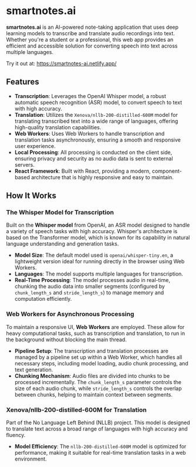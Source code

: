 

# smartnotes.ai

**smartnotes.ai** is an AI-powered note-taking application that uses deep learning models to transcribe and translate audio recordings into text. Whether you're a student or a professional, this web app provides an efficient and accessible solution for converting speech into text across multiple languages. 

Try it out at: https://smartnotes-ai.netlify.app/

## Features

- **Transcription**: Leverages the OpenAI Whisper model, a robust automatic speech recognition (ASR) model, to convert speech to text with high accuracy.
- **Translation**: Utilizes the `Xenova/nllb-200-distilled-600M` model for translating transcribed text into a wide range of languages, offering high-quality translation capabilities.
- **Web Workers**: Uses Web Workers to handle transcription and translation tasks asynchronously, ensuring a smooth and responsive user experience.
- **Local Processing**: All processing is conducted on the client side, ensuring privacy and security as no audio data is sent to external servers.
- **React Framework**: Built with React, providing a modern, component-based architecture that is highly responsive and easy to maintain.

## How It Works

### The Whisper Model for Transcription

Built on the **Whisper model** from OpenAI, an ASR model designed to handle a variety of speech tasks with high accuracy. Whisper's architecture is based on the Transformer model, which is known for its capability in natural language understanding and generation tasks.

- **Model Size**: The default model used is `openai/whisper-tiny.en`, a lightweight version ideal for running directly in the browser using Web Workers.
- **Languages**: The model supports multiple languages for transcription.
- **Real-Time Processing**: The model processes audio in real-time, chunking the audio data into smaller segments (configured by `chunk_length_s` and `stride_length_s`) to manage memory and computation efficiently.
  

### Web Workers for Asynchronous Processing

To maintain a responsive UI, **Web Workers** are employed. These allow for heavy computational tasks, such as transcription and translation, to run in the background without blocking the main thread. 

- **Pipeline Setup**: The transcription and translation processes are managed by a pipeline set up within a Web Worker, which handles all necessary steps, including model loading, audio chunk processing, and text generation.
- **Chunking Mechanism**: Audio files are divided into chunks to be processed incrementally. The `chunk_length_s` parameter controls the size of each audio chunk, while `stride_length_s` controls the overlap between chunks, helping to maintain context between segments.


### Xenova/nllb-200-distilled-600M for Translation

Part of the No Language Left Behind (NLLB) project. This model is designed to translate text across a broad range of languages with high accuracy and fluency.

- **Model Efficiency**: The `nllb-200-distilled-600M` model is optimized for performance, making it suitable for real-time translation tasks in a web environment.





